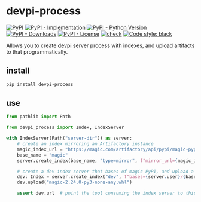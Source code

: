 # devpi-process

[![PyPI](https://img.shields.io/pypi/v/devpi-process?style=flat-square)](https://pypi.org/project/devpi-process)
[![PyPI - Implementation](https://img.shields.io/pypi/implementation/devpi-process?style=flat-square)](https://pypi.org/project/devpi-process)
[![PyPI - Python Version](https://img.shields.io/pypi/pyversions/devpi-process?style=flat-square)](https://pypi.org/project/devpi-process)
[![PyPI - Downloads](https://img.shields.io/pypi/dm/devpi-process?style=flat-square)](https://pypistats.org/packages/devpi-process)
[![PyPI - License](https://img.shields.io/pypi/l/devpi-process?style=flat-square)](https://opensource.org/licenses/MIT)
[![check](https://github.com/gaborbernat/devpi-process/workflows/check/badge.svg)](https://github.com/gaborbernat/devpi-process/actions?query=workflow%3Acheck)
[![Code style:
black](https://img.shields.io/badge/code%20style-black-000000.svg?style=flat-square)](https://github.com/psf/black)

Allows you to create [devpi](https://devpi.net/docs/devpi/devpi/stable/+d/index.html) server process with indexes, and
upload artifacts to that programmatically.

## install

```sh
pip install devpi-process
```

## use

```python
from pathlib import Path

from devpi_process import Index, IndexServer

with IndexServer(Path("server-dir")) as server:
    # create an index mirroring an Artifactory instance
    magic_index_url = "https://magic.com/artifactory/api/pypi/magic-pypi/simple"
    base_name = "magic"
    server.create_index(base_name, "type=mirror", f"mirror_url={magic_index_url}")

    # create a dev index server that bases of magic PyPI, and upload a wheel to it
    dev: Index = server.create_index("dev", f"bases={server.user}/{base_name}")
    dev.upload("magic-2.24.0-py3-none-any.whl")

    assert dev.url  # point the tool consuming the index server to this
```

